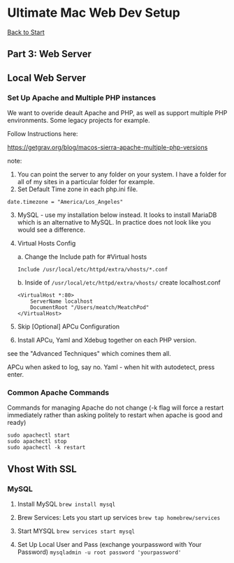 # Ultimate Mac Web Dev Setup

[Back to Start](readme.md)

## Part 3: Web Server

## Local Web Server

### Set Up Apache and Multiple PHP instances
We want to overide deault Apache and PHP, as well as support multiple PHP environments. Some legacy projects for example.

Follow Instructions here:

https://getgrav.org/blog/macos-sierra-apache-multiple-php-versions

note:
1. You can point the server to any folder on your system. I have a folder for all of my sites in a particular folder for example.
2. Set Default Time zone in each php.ini file.

```
date.timezone = "America/Los_Angeles"
```

3. MySQL - use my installation below instead.
It looks to install MariaDB which is an alternative to MySQL. In practice does not look like you would see a difference.

4. Virtual Hosts Config

    a. Change the Include path for #Virtual hosts

    `Include /usr/local/etc/httpd/extra/vhosts/*.conf`

    b. Inside of `/usr/local/etc/httpd/extra/vhosts/` create localhost.conf

    ```
    <VirtualHost *:80>
        ServerName localhost
        DocumentRoot "/Users/meatch/MeatchPod"
    </VirtualHost>
    ```



5. Skip [Optional] APCu Configuration
6. Install APCu, Yaml and Xdebug together on each PHP version.

see the "Advanced Techniques" which comines them all.

APCu when asked to log, say no.
Yaml - when hit with autodetect, press enter.


### Common Apache Commands
Commands for managing Apache do not change (-k flag will force a restart immediately rather than asking politely to restart when apache is good and ready)
```
sudo apachectl start
sudo apachectl stop
sudo apachectl -k restart
```


## Vhost With SSL






### MySQL
1. Install MySQL
    `brew install mysql`

2. Brew Services: Lets you start up services
    `brew tap homebrew/services`

3. Start MYSQL
    `brew services start mysql`

4. Set Up Local User and Pass (exchange yourpassword with Your Password)
    `mysqladmin -u root password 'yourpassword'`
